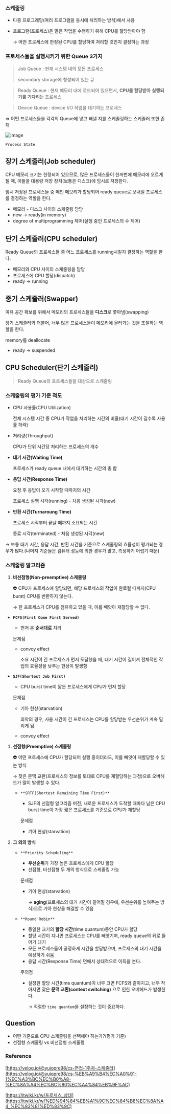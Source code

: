 ### 스케줄링

- 다중 프로그래밍(여러 프로그램을 동시에 처리하는 방식)에서 사용
- 프로그램(프로세스)은 맡은 작업을 수행하기 위해 CPU를 할당받아야 함
    
     → 어떤 프로세스에 한정된 CPU를 할당하여 처리할 것인지 결정하는 과정
    

### 프로세스들을 실행시키기 위한 Queue 3가지

> Job Queue : 현재 시스템 내의 모든 프로세스
> 
> 
> secondary storage에 형성되어 있는 큐
> 

> Ready Queue : 현재 메모리 내에 로드되어 있으면서, **CPU를 할당받아** **실행되기를 기다리는** 프로세스
> 

> Device Queue : device I/O 작업을 대기하는 프로세스
> 

⇒ 어떤 프로세스들을 각각의 Queue에 넣고 빼낼 지를 스케줄링하는 스케줄러 또한 존재

![image](https://user-images.githubusercontent.com/72663337/193262311-7b71e785-2587-44c3-8b9a-217d8e895167.png)

`Process State`

## 장기 스케줄러(Job scheduler)

CPU 메모리 크기는 한정되어 있으므로, 많은 프로세스들이 한꺼번에 메모리에 오르게 될 때, 이들을 대용량 저장 장치(보통은 디스크)에 임시로 저장한다.

임시 저장된 프로세스들 중 메인 메모리가 할당되어 ready queue로 보내질 프로세스를 결정하는 역할을 한다.

- 메모리 - 디스크 사이의 스케줄링 담당
- new → ready(in memory)
- degree of multiprogramming 제어(실행 중인 프로세스의 수 제어)

## 단기 스케줄러(CPU scheduler)

Ready Queue의 프로세스들 중 어느 프로세스를 running시킬지 결정하는 역할을 한다.

- 메모리와 CPU 사이의 스케줄링을 담당
- 프로세스에 CPU 할당(dispatch)
- ready → running

## 중기 스케줄러(Swapper)

여유 공간 확보를 위해서 메모리의 프로세스들을 **디스크**로 쫓아냄(swapping)

장기 스케줄러와 더불어, 너무 많은 프로세스들이 메모리에 올라가는 것을 조절하는 역할을 한다.

memory를 deallocate

- ready → suspended

## CPU Scheduler(단기 스케줄러)

> Ready Queue의 프로세스들을 대상으로 스케줄링
> 

### 스케줄링의 평가 기준 척도

- CPU 사용률(CPU Utilization)
    
    전체 시스템 시간 중 CPU가 작업을 처리하는 시간의 비율(대기 시간이 길수록 사용률 하락)
    
- 처리량(Throughput)
    
    CPU가 단위 시간당 처리하는 프로세스의 개수
    
- **대기 시간(Waiting Time)**
    
    프로세스가 ready queue 내에서 대기하는 시간의 총 합
    
- **응답 시간(Response Time)**
    
    요청 후 응답이 오기 시작할 때까지의 시간
    
    프로세스 실행 시각(running) - 처음 생성된 시각(new)
    
- **반환 시간(Turnaroung Time)**
    
    프로세스 시작부터 끝날 때까지 소요되는 시간
    
    종료 시각(terminated) - 처음 생성된 시각(new)
    

→ 보통 대기 시간, 응답 시간, 반환 시간을 기준으로 스케줄링의 효율성이 평가되는 경우가 많다.(나머지 기준들은 컴퓨터 성능에 의한 경우가 많고, 측정하기 어렵기 때문)

### 스케줄링 알고리즘

1. **비선점형(Non-preemptive) 스케줄링**
    
    <aside>
    👽 CPU가 프로세스에 할당되면, 해당 프로세스의 작업이 완료될 때까지(CPU burst) CPU를 반환하지 않는다.
    
    </aside>
    
    → 한 프로세스가 CPU를 점유하고 있을 때, 이를 빼앗아 재할당할 수 없다.
    
- **`FCFS(First Come First Served)`**
    - 먼저 온 **순서대로** 처리
    
    문제점
    
    - convoy effect
        
        소요 시간이 긴 프로세스가 먼저 도달했을 때, 대기 시간이 길어져 전체적인 작업의 효율성을 낮추는 현상이 발생함
        
- **`SJF(Shortest Job First)`**
    - CPU burst time이 짧은 프로세스에게 CPU가 먼저 할당
    
    문제점
    
    - 기아 현상(starvation)
        
        최악의 경우, 사용 시간이 긴 프로세스는 CPU를 할당받는 우선순위가 계속 밀리게 됨.
        
    - convoy effect

1. **선점형(Preemptive) 스케줄링**
    
    <aside>
    👽 어떤 프로세스에 CPU가 할당되어 실행 중이더라도, 이를 빼앗아 재할당할 수 있는 방식
    
    </aside>
    
    → 잦은 문맥 교환(프로세스의 정보를 토대로 CPU를 재할당하는 과정)으로 오버헤드가 많이 발생할 수 있다.
    
    - `**SRTF(Shortest Remaining Time First)**`
        - SJF의 선점형 알고리즘 버전, 새로운 프로세스가 도착할 때마다 남은 CPU burst time이 가장 짧은 프로세스를 기준으로 CPU가 재할당
        
        문제점
        
        - 기아 현상(starvation)
2. **그 외의 방식**
    - `**Priority Scheduling**`
        - **우선순위**가 가장 높은 프로세스에게 CPU 할당
        - 선점형, 비선점형 두 개의 방식으로 스케줄링 가능
        
        문제점
        
        - 기아 현상(starvation)
            
            →  **aging**(프로세스의 대기 시간이 길어질 경우에, 우선순위를 높여주는 방식)으로 기아 현상을 해결할 수 있음
            
    - `**Round Robin**`
        - 동일한 크기의 **할당 시간**(time quantum)동안 CPU가 할당
        - 할당 시간이 지나면 프로세스는 CPU를 빼앗기며, ready queue의 뒤로 들어가 대기
        - 모든 프로세스들이 공정하게 시간을 할당받으며, 프로세스의 대기 시간을 예상하기 쉬움
        - 응답 시간(Response Time) 면에서 상대적으로 이득을 본다.
        
        주의점
        
        - 설정한 할당 시간(time quantum)이 너무 크면 FCFS와 같아지고, 너무 작아지면 잦은 **문맥 교환(context switching)** 으로 인한 오버헤드가 발생한다.
            
            → 적절한 `time quantum`을 설정하는 것이 중요하다.
            

## Question

- 어떤 기준으로 CPU 스케줄링을 선택해야 하는가?(평가 기준)
- 선점형 스케줄링 vs 비선점형 스케줄링

### Reference

[https://velog.io/@yuiopre98/cs-면접-1주차-스케줄러](https://velog.io/@yuiopre98/cs-%EB%A9%B4%EC%A0%91-1%EC%A3%BC%EC%B0%A8-%EC%8A%A4%EC%BC%80%EC%A4%84%EB%9F%AC)

[https://itwiki.kr/w/프로세스_상태](https://itwiki.kr/w/%ED%94%84%EB%A1%9C%EC%84%B8%EC%8A%A4_%EC%83%81%ED%83%9C)

